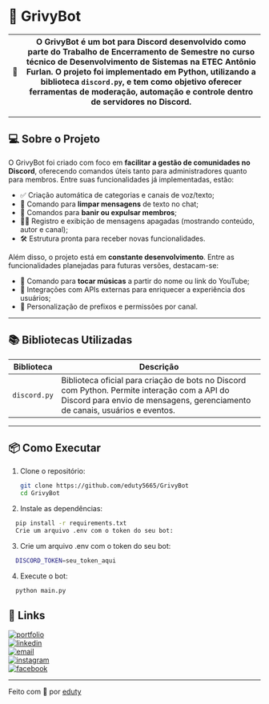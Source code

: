 # 📍 GrivyBot

| 📖 | O **GrivyBot** é um bot para **Discord** desenvolvido como parte do Trabalho de Encerramento de Semestre no curso técnico de Desenvolvimento de Sistemas na **ETEC Antônio Furlan**. O projeto foi implementado em **Python**, utilizando a biblioteca `discord.py`, e tem como objetivo oferecer ferramentas de moderação, automação e controle dentro de servidores no Discord. |
| --- | --- |

---

## 💻 Sobre o Projeto

O GrivyBot foi criado com foco em **facilitar a gestão de comunidades no Discord**, oferecendo comandos úteis tanto para administradores quanto para membros. Entre suas funcionalidades já implementadas, estão:

- ✅ Criação automática de categorias e canais de voz/texto;  
- 🧹 Comando para **limpar mensagens** de texto no chat;  
- 🔨 Comandos para **banir ou expulsar membros**;  
- 🕵️‍♂️ Registro e exibição de mensagens apagadas (mostrando conteúdo, autor e canal);  
- 🛠️ Estrutura pronta para receber novas funcionalidades.

Além disso, o projeto está em **constante desenvolvimento**. Entre as funcionalidades planejadas para futuras versões, destacam-se:

- 🎵 Comando para **tocar músicas** a partir do nome ou link do YouTube;  
- 🔄 Integrações com APIs externas para enriquecer a experiência dos usuários;  
- 📌 Personalização de prefixos e permissões por canal.

---

## 📚 Bibliotecas Utilizadas

| Biblioteca   | Descrição |
|--------------|-----------|
| `discord.py` | Biblioteca oficial para criação de bots no Discord com Python. Permite interação com a API do Discord para envio de mensagens, gerenciamento de canais, usuários e eventos. |

---

## 📦 Como Executar

1. Clone o repositório:
   ```bash
   git clone https://github.com/eduty5665/GrivyBot
   cd GrivyBot
   ```

2. Instale as dependências:
  ```bash
    pip install -r requirements.txt
    Crie um arquivo .env com o token do seu bot:
  ```

3. Crie um arquivo .env com o token do seu bot:
  ```bash
    DISCORD_TOKEN=seu_token_aqui
  ```
  
4. Execute o bot:
  ```bash
    python main.py
  ```

## 🔗 Links

[![portfolio](https://img.shields.io/badge/my_portfolio-000?style=for-the-badge&logo=ko-fi&logoColor=white)]()  
[![linkedin](https://img.shields.io/badge/-LinkedIn-%230077B5?style=for-the-badge&logo=linkedin&logoColor=white)](https://www.linkedin.com/in/eduardo-lemes-185715239/)  
[![email](https://img.shields.io/badge/-Gmail-%23333?style=for-the-badge&logo=gmail&logoColor=white)](mailto:edulucas.le43@gmail.com)  
[![instagram](https://img.shields.io/badge/-Instagram-%23E4405F?style=for-the-badge&logo=instagram&logoColor=white)](https://www.instagram.com/_eduty/)  
[![facebook](https://img.shields.io/badge/-Facebook-%230077B5?style=for-the-badge&logo=facebook&logoColor=white)](https://www.facebook.com/eduardo.januario.5876/)

---

Feito com 🤍 por [eduty](https://github.com/eduty5665)
